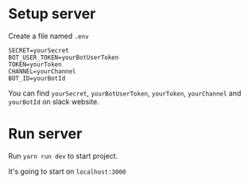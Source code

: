 # Setup server

Create a file named `.env`

```
SECRET=yourSecret
BOT_USER_TOKEN=yourBotUserToken
TOKEN=yourToken
CHANNEL=yourChannel
BOT_ID=yourBotId
```

You can find `yourSecret`, `yourBotUserToken`, `yourToken`, `yourChannel` and `yourBotId` on slack website.

# Run server

Run `yarn run dev` to start project.

It's going to start on `localhost:3000`